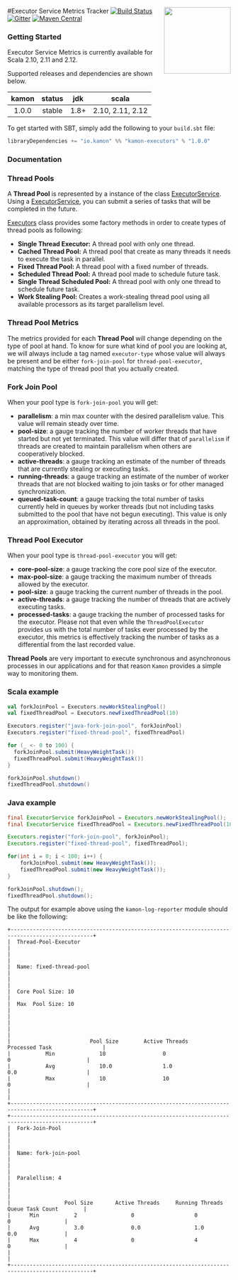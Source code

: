 #Executor Service Metrics Tracker <img align="right" src="https://rawgit.com/kamon-io/Kamon/master/kamon-logo.svg" height="150px" style="padding-left: 20px"/> 
[![Build Status](https://travis-ci.org/kamon-io/kamon-executors.svg?branch=master)](https://travis-ci.org/kamon-io/kamon-executors)
[![Gitter](https://badges.gitter.im/Join%20Chat.svg)](https://gitter.im/kamon-io/Kamon?utm_source=badge&utm_medium=badge&utm_campaign=pr-badge&utm_content=badge)
[![Maven Central](https://maven-badges.herokuapp.com/maven-central/io.kamon/kamon-executors_2.11/badge.svg)](https://maven-badges.herokuapp.com/maven-central/io.kamon/kamon-executors_2.11)


### Getting Started

Executor Service Metrics is currently available for Scala 2.10, 2.11 and 2.12.

Supported releases and dependencies are shown below.

| kamon  | status | jdk  | scala            
|:------:|:------:|:----:|------------------
|  1.0.0 | stable | 1.8+ | 2.10, 2.11, 2.12

To get started with SBT, simply add the following to your `build.sbt`
file:

```scala
libraryDependencies += "io.kamon" %% "kamon-executors" % "1.0.0"
```

### Documentation

### Thread Pools ###

A __Thread Pool__ is represented by a instance of the class [ExecutorService]. Using a [ExecutorService], you can submit a series of tasks that will be completed in the future.

[Executors] class provides some factory methods in order to create types of thread pools as following:

* __Single Thread Executor:__ A thread pool with only one thread.
* __Cached Thread Pool:__ A thread pool that create as many threads it needs to execute the task in parallel.
* __Fixed Thread Pool:__ A thread pool with a fixed number of threads.
* __Scheduled Thread Pool:__ A thread pool made to schedule future task.
* __Single Thread Scheduled Pool:__ A thread pool with only one thread to schedule future task.
* __Work Stealing Pool:__ Creates a work-stealing thread pool using all available processors as its target parallelism level.

### Thread Pool Metrics ###
The metrics provided for each __Thread Pool__ will change depending on the type of pool at hand. To know for sure what kind of pool you are looking at, we will always include a tag named `executor-type` whose value will always be
present and be either `fork-join-pool` for `thread-pool-executor`, matching the type of thread pool that you actually
created.

### Fork Join Pool ###

When your pool type is `fork-join-pool` you will get:

* __parallelism__: a min max counter with the desired parallelism value. This value will remain steady over time.
* __pool-size__: a gauge tracking the number of worker threads that have started but not yet terminated. This value will
differ that of `parallelism` if threads are created to maintain parallelism when others are cooperatively blocked.
* __active-threads__: a gauge tracking an estimate of the number of threads that are currently stealing or executing
tasks.
* __running-threads__: a gauge tracking an estimate of the number of worker threads that are not blocked waiting to join
tasks or for other managed synchronization.
* __queued-task-count__: a gauge tracking  the total number of tasks currently held in queues by worker threads (but not
including tasks submitted to the pool that have not begun executing). This value is only an approximation, obtained by
iterating across all threads in the pool.


### Thread Pool Executor ###

When your pool type is `thread-pool-executor` you will get:

* __core-pool-size__: a gauge tracking the core pool size of the executor.
* __max-pool-size__: a gauge tracking the maximum number of threads allowed by the executor.
* __pool-size__: a gauge tracking the current number of threads in the pool.
* __active-threads__: a gauge tracking the number of threads that are actively executing tasks.
* __processed-tasks__: a gauge tracking the number of processed tasks for the executor. Please not that even while the
`ThreadPoolExecutor` provides us with the total number of tasks ever processed by the executor, this metrics is effectively
tracking the number of tasks as a differential from the last recorded value.

__Thread Pools__ are very important to execute synchronous and asynchronous processes in our applications and for that reason `Kamon` provides a simple way to monitoring them.


### Scala example ###

```scala
val forkJoinPool = Executors.newWorkStealingPool()
val fixedThreadPool = Executors.newFixedThreadPool(10)

Executors.register("java-fork-join-pool", forkJoinPool)
Executors.register("fixed-thread-pool", fixedThreadPool)

for (_ <- 0 to 100) {
  forkJoinPool.submit(HeavyWeightTask())
  fixedThreadPool.submit(HeavyWeightTask())
}

forkJoinPool.shutdown()
fixedThreadPool.shutdown()

```

### Java example ###

```java
final ExecutorService forkJoinPool = Executors.newWorkStealingPool();
final ExecutorService fixedThreadPool = Executors.newFixedThreadPool(10);

Executors.register("fork-join-pool", forkJoinPool);
Executors.register("fixed-thread-pool", fixedThreadPool);

for(int i = 0; i < 100; i++) {
    forkJoinPool.submit(new HeavyWeightTask());
    fixedThreadPool.submit(new HeavyWeightTask());
}

forkJoinPool.shutdown();
fixedThreadPool.shutdown();
```

The output for example above using the `kamon-log-reporter` module should be like the following:

```text
+------------------------------------------------------------------------------------------------+
|  Thread-Pool-Executor                                                                          |
|                                                                                                |
|  Name: fixed-thread-pool                                                                       |
|                                                                                                |
|  Core Pool Size: 10                                                                            |
|  Max  Pool Size: 10                                                                            |
|                                                                                                |
|                                                                                                |
|                         Pool Size        Active Threads          Processed Task                |
|           Min              10                  0                      0                        |
|           Avg              10.0                1.0                    0.0                      |
|           Max              10                  10                     0                        |
|                                                                                                |
+------------------------------------------------------------------------------------------------+
+------------------------------------------------------------------------------------------------+
|  Fork-Join-Pool                                                                                |
|                                                                                                |
|  Name: fork-join-pool                                                                          |
|                                                                                                |
|  Paralellism: 4                                                                                |
|                                                                                                |
|                 Pool Size       Active Threads     Running Threads     Queue Task Count        |
|      Min           2                 0                   0                   0                 |
|      Avg           3.0               0.0                 1.0                 0.0               |
|      Max           4                 0                   4                   0                 |
|                                                                                                |
+------------------------------------------------------------------------------------------------+

```

[ExecutorService]: https://docs.oracle.com/javase/8/docs/api/java/util/concurrent/ExecutorService.html
[Executors]: https://docs.oracle.com/javase/7/docs/api/java/util/concurrent/Executors.html